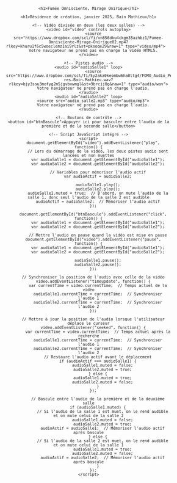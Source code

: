 <html lang="fr">
<head>
    <meta charset="UTF-8">
    <meta name="viewport" content="width=device-width, initial-scale=1.0">
    <title>Félix-Antoine Coutu</title>
    <style>
        body {
            font-family: Arial, sans-serif;
            text-align: center;
            padding: 16px;
            font-size: 12px;
        }
        video {
            width: 100%;
            max-width: 2000px;
        }
        button {
            margin: 30px;
            padding: 20px;
            font-size: 12px;
        }
    </style>
</head>
<body>

    <h1>Fumée Omnisciente, Mirage Onirique</h1>

    <h1>Résidence de création, janvier 2025, Bain Mathieu</h1>

    <!-- Vidéo divisée en deux (les deux salles) -->
    <video id="video" controls autoplay>
        <source src="https://www.dropbox.com/scl/fi/vn856dku4ckgm35azhbz1/Fumee-Omnisciente-Mirage-Onirique02.mp4?rlkey=khuru1f6c5woeclemz1ai9rlz&st=pksoqe29&raw=1" type="video/mp4">    
        Votre navigateur ne prend pas en charge la vidéo HTML5.
    </video>

    <!-- Pistes audio -->
    <audio id="audioSalle1" loop>
        <source src="https://www.dropbox.com/scl/fi/5y2aka0keombw6ha0ltg4/FOMO_Audio_Perfo-res-Bain-Mathieu.wav?rlkey=bjy3ssu3mofyg2m5jgvbvwmgl&st=9brcjj0g&raw=1" type="audio/wav">
        Votre navigateur ne prend pas en charge l'audio.
    </audio>
    <audio id="audioSalle2" loop>
        <source src="audio_salle2.mp3" type="audio/mp3">
        Votre navigateur ne prend pas en charge l'audio.
    </audio>

    <!-- Boutons de contrôle -->
    <button id="btnBascule">Appuyer ici pour basculer entre l'audio de la première et de la seconde salle</button>

    <!-- Script JavaScript intégré -->
    <script>
        document.getElementById("video").addEventListener("play", function() {
            // Lors du démarrage de la vidéo, les deux pistes audio sont lancées et non muettes
            var audioSalle1 = document.getElementById("audioSalle1");
            var audioSalle2 = document.getElementById("audioSalle2");

            // Variables pour mémoriser l'audio actif
            var audioActif = audioSalle2;

            audioSalle1.play();
            audioSalle2.play();
            audioSalle1.muted = true;  // D'abord, on mute l'audio de la salle 1, donc seul l'audio de la salle 2 est audible
            audioActif = audioSalle2;  // Mémoriser l'audio actif
        });

        document.getElementById("btnBascule").addEventListener("click", function() {
            var audioSalle1 = document.getElementById("audioSalle1");
            var audioSalle2 = document.getElementById("audioSalle2");

            // Mettre l'audio en pause quand la vidéo est mise en pause
        document.getElementById("video").addEventListener("pause", function() {
            var audioSalle1 = document.getElementById("audioSalle1");
            var audioSalle2 = document.getElementById("audioSalle2");

            audioSalle1.pause();
            audioSalle2.pause();
        });

        // Synchroniser la position de l'audio avec celle de la vidéo
        video.addEventListener("timeupdate", function() {
            var currentTime = video.currentTime;  // Temps actuel de la vidéo
            audioSalle1.currentTime = currentTime;  // Synchroniser l'audio 1
            audioSalle2.currentTime = currentTime;  // Synchroniser l'audio 2
        });

        // Mettre à jour la position de l'audio lorsque l'utilisateur déplace le curseur
        video.addEventListener("seeked", function() {
            var currentTime = video.currentTime;  // Temps actuel après la recherche
            audioSalle1.currentTime = currentTime;  // Synchroniser l'audio 1
            audioSalle2.currentTime = currentTime;  // Synchroniser l'audio 2
            // Restaure l'audio actif avant le déplacement
            if (audioActif === audioSalle1) {
                audioSalle1.muted = false;
                audioSalle2.muted = true;
            } else {
                audioSalle1.muted = true;
                audioSalle2.muted = false;
            }
        });

            // Bascule entre l'audio de la première et de la deuxième salle
            if (audioSalle1.muted) {
                // Si l'audio de la salle 1 est muet, on le rend audible et on mute celui de la salle 2
                audioSalle1.muted = false;
                audioSalle2.muted = true;
                audioActif = audioSalle1;  // Mémoriser l'audio actif après bascule
            } else {
                // Si l'audio de la salle 2 est muet, on le rend audible et on mute celui de la salle 1
                audioSalle1.muted = true;
                audioSalle2.muted = false;
                audioActif = audioSalle2;  // Mémoriser l'audio actif après bascule
            }
        });
    </script>
</body>
</html>
